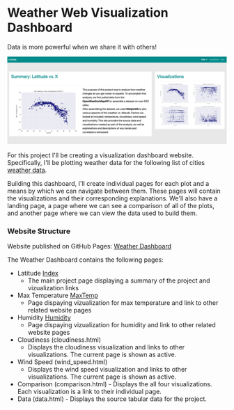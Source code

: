 # Weather Web Visualization Dashboard

Data is more powerful when we share it with others!

![Landing Page](Images/Land_Page_Large.png)


For this project I'll be creating a visualization dashboard website. Specifically, I'll be plotting weather data for the following list of cities [weather data](WebViz/Resources/cities.csv).

Building this dashboard, I'll create individual pages for each plot and a means by which we can navigate between them. These pages will contain the visualizations and their corresponding explanations. We'll also have a landing page, a page where we can see a comparison of all of the plots, and another page where we can view the data used to build them. 

### Website Structure

Website published on GitHub Pages: [Weather Dashboard]()

The Weather Dashboard contains the following pages:
- Latitude [Index](index.html)
    - The main project page displaying a summary of the project and vizualization links
- Max Temperature [MaxTemp](WebViz/Max_Temp.html)
    - Page dispaying vizualization for max temperature and link to other related website pages
- Humidity [Humidity](WebViz/Humidity.html)
    - Page dispaying vizualization for humidity and link to other related website pages
- Cloudiness (cloudiness.html)
    - Displays the cloudiness visualization and links to other visualizations.  The current page is shown as active.
- Wind Speed (wind_speed.html)
    - Displays the wind speed visualization and links to other visualizations.  The current page is shown as active.
- Comparison (comparison.html)
        - Displays the all four visualizations. Each visualization is a link to their individual page.
- Data (data.html)
        - Displays the source tabular data for the project.
